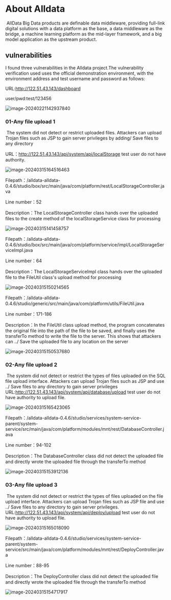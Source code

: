 # About Alldata

​	AllData Big Data products are definable data middleware, providing full-link digital solutions with a data platform as the base, a data middleware as the bridge, a machine learning platform as the mid-layer framework, and a big model application as the upstream product.



## vulnerabilities

I found three vulnerabilities in the Alldata project.The vulnerability verification used uses the official demonstration environment, with the environment address and test username and password as follows:

URL:http://122.51.43.143/dashboard

user/pwd:test/123456

![image-20240221142937840](./AlldataNewBug.assets/image-20240221142937840.png)



### 01-Any file upload 1

​	The system did not detect or restrict uploaded files. Attackers can upload Trojan files such as JSP to gain server privileges by adding/ Save files to any directory

URL：http://122.51.43.143/api/system/api/localStorage
test user do not have authority.

![image-20240315164516463](./AlldataNewBug.assets/image-20240315164516463.png)

Filepath：/alldata-alldata-0.4.6/studio/box/src/main/java/com/platform/rest/LocalStorageController.java

Line number：52

Description：The LocalStorageController class hands over the uploaded files to the create method of the localStorageService class for processing

![image-20240315141458757](./AlldataNewBug.assets/image-20240315141458757.png)

Filepath：/alldata-alldata-0.4.6/studio/box/src/main/java/com/platform/service/impl/LocalStorageServiceImpl.java

Line number：64

Description：The LocalStorageServiceImpl class hands over the uploaded file to the FileUtil class's upload method for processing

![image-20240315150214565](./AlldataNewBug.assets/image-20240315150214565.png)

Filepath：/alldata-alldata-0.4.6/studio/generic/src/main/java/com/platform/utils/FileUtil.java

Line number：171-186

Description：In the FileUtil class upload method, the program concatenates the original file into the path of the file to be saved, and finally uses the transferTo method to write the file to the server. This shows that attackers can ../ Save the uploaded file to any location on the server

![image-20240315150537680](./AlldataNewBug.assets/image-20240315150537680.png)

### 02-Any file upload 2

​	The system did not detect or restrict the types of files uploaded on the SQL file upload interface. Attackers can upload Trojan files such as JSP and use ../ Save files to any directory to gain server privileges
URL:http://122.51.43.143/api/system/api/database/upload
test user do not have authority to upload file.

![image-20240315165423065](./AlldataNewBug.assets/image-20240315165423065.png)

Filepath：/alldata-alldata-0.4.6/studio/services/system-service-parent/system-service/src/main/java/com/platform/modules/mnt/rest/DatabaseController.java

Line number：94-102

Description：The DatabaseController class did not detect the uploaded file and directly wrote the uploaded file through the transferTo method

![image-20240315153912136](./AlldataNewBug.assets/image-20240315153912136.png)

### 03-Any file upload 3

​	The system did not detect or restrict the types of files uploaded on the file upload interface. Attackers can upload Trojan files such as JSP file and use ../ Save files to any directory to gain server privileges.
URL:http://122.51.43.143/api/system/api/deploy/upload
test user do not have authority to upload file.

![image-20240315165018090](./AlldataNewBug.assets/image-20240315165018090.png)

Filepath：/alldata-alldata-0.4.6/studio/services/system-service-parent/system-service/src/main/java/com/platform/modules/mnt/rest/DeployController.java

Line number：88-95

Description：The DeployController class did not detect the uploaded file and directly wrote the uploaded file through the transferTo method

![image-20240315154717917](./AlldataNewBug.assets/image-20240315154717917.png)
